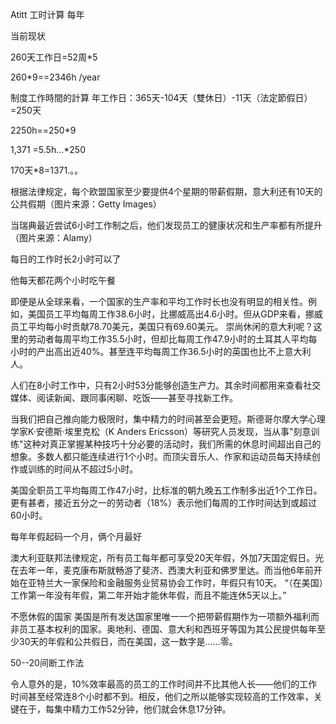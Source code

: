 Atitt  工时计算 每年


当前现状

260天工作日=52周*5

260*9==2346h /year

制度工作時間的計算
年工作日：365天-104天（雙休日）-11天（法定節假日）=250天

2250h==250*9


1,371 =5.5h...*250

170天*8=1371.。。

根据法律规定，每个欧盟国家至少要提供4个星期的带薪假期，意大利还有10天的公共假期（图片来源：Getty Images）

当瑞典最近尝试6小时工作制之后，他们发现员工的健康状况和生产率都有所提升（图片来源：Alamy）

每日的工作时长2小时可以了

他每天都花两个小时吃午餐


即便是从全球来看，一个国家的生产率和平均工作时长也没有明显的相关性。例如，美国员工平均每周工作38.6小时，比挪威高出4.6小时。但从GDP来看，挪威员工平均每小时贡献78.70美元，美国只有69.60美元。
崇尚休闲的意大利呢？这里的劳动者每周平均工作35.5小时，但却比每周工作47.9小时的土耳其人平均每小时的产出高出近40%。甚至连平均每周工作36.5小时的英国也比不上意大利人。


人们在8小时工作中，只有2小时53分能够创造生产力。其余时间都用来查看社交媒体、阅读新闻、跟同事闲聊、吃饭——甚至寻找新工作。

当我们把自己推向能力极限时，集中精力的时间甚至会更短。斯德哥尔摩大学心理学家K·安德斯·埃里克松（K Anders Ericsson）等研究人员发现，当从事"刻意训练"这种对真正掌握某种技巧十分必要的活动时，我们所需的休息时间超出自己的想象。多数人都只能连续进行1个小时。而顶尖音乐人、作家和运动员每天持续创作或训练的时间从不超过5小时。

美国全职员工平均每周工作47小时，比标准的朝九晚五工作制多出近1个工作日。更有甚者，接近五分之一的劳动者（18%）表示他们每周的工作时间达到或超过60小时。

每年年假起码一个月，俩个月最好

澳大利亚联邦法律规定，所有员工每年都可享受20天年假，外加7天国定假日。光在去年一年，麦克康布斯就畅游了斐济、西澳大利亚和佛罗里达。而当他6年前开始在亚特兰大一家保险和金融服务业贸易协会工作时，年假只有10天。
“（在美国）工作第一年没有年假，第二年开始才能休年假，而且不能连休5天以上。”


不愿休假的国家
美国是所有发达国家里唯一一个把带薪假期作为一项额外福利而非员工基本权利的国家。奥地利、德国、意大利和西班牙等国为其公民提供每年至少30天的年假和公共假日，而在美国，这一数字是……零。

50--20间断工作法

令人意外的是，10%效率最高的员工的工作时间并不比其他人长——他们的工作时间甚至经常连8个小时都不到。相反，他们之所以能够实现较高的工作效率，关键在于，每集中精力工作52分钟，他们就会休息17分钟。


